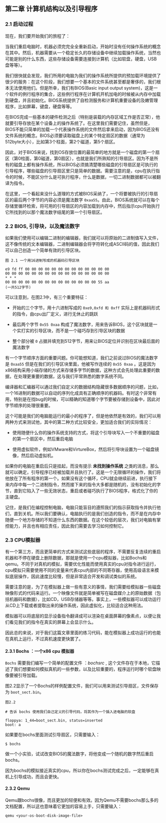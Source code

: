 ## 第二章 计算机结构以及引导程序

### 2.1 启动过程

现在，我们要开始我们的旅程了：

当我们重启电脑时，机器必须完完全全重新启动，开始时没有任何操作系统的概念在其中。然后，机器需要从一个稳定长久的存储设备中继续加载操作系统，当然也可能是别的什么东西，这些存储设备需要连接到计算机（比如软盘，硬盘，USB盘等等）。

我们很快就会发现，我们所用的电脑为我们的操作系统所提供的预加载环境提供了很少的服务：在这个阶段，我们想要一个基本的文件系统甚至都是奢侈的，我们根本无法使用他们。但是所幸，我们有BIOS(Basic input output system)，这是一个软件的例行程序的集合，这些例行程序在计算机开机加电的时候被从内存中加载到硬盘，并且初始化。BIOS系统提供了自检测服务和计算机重要设备的及嫩管理程序，比如屏幕，键盘，硬盘等等。

在BIOS完成一些基本的硬件检测之后（特别是装载的内存区域工作是否正常），他就要引导存放在某个设备上的操作系统了。在这里我们需要记住，虽然但是，BIOS不能只简单的加载一个代表操作系统的文件然后拿来启动，因为BIOS还没有文件系统的概念。BIOS必须要读取磁盘上的某个特定扇区的数据（通常为512byte大小），比如第3个柱面，第2个磁道，第5个扇区。

因此，对于BIOS来说，找到OS存放位置的最简单的地方就是一个磁盘的第一个扇区（第0柱面，第0磁道，第0扇区），也就是我们所熟知的引导扇区。因为不是所有的磁盘上都有操作系统，所以BIOS必须搞清楚哪些磁盘的引导扇区是可执行的引导程序，哪些磁盘的引导扇区里只是简单的数据。需要注意的是，cpu在执行指令的时候，不能区分什么是可执行程序，什么是数据，一切二进制数据都可以被翻译为指令。

在这里，一个看起来没什么道理的方式被BIOS采纳了，一个将要被执行的引导扇区的最后两个字节的内容必须是魔法数字 `0xaa55`。由此，BIOS系统就可以在每个存储里循环检索，将可用的引导扇区的内容加载到内存中，然后指示cpu开始执行它所找到的以那个魔法数字结尾的第一个引导扇区。

### 2.2 BIOS, 引导块，以及魔法数字

如果我们使用可以编辑二进制的编辑器，我们就可以将原始的二进制值写入文件，这不像传统的文本编辑器，二进制编辑器会将字符转化成ASCII码的值，因此我们可以自己创造一个简单有效的引导区块。

```context
图 2.1 一个用16进制写成的机器码引导区块

e9 fd ff 00 00 00 00 00 00 00 00 00 00 00 00 00
00 00 00 00 00 00 00 00 00 00 00 00 00 00 00 00
* * *
00 00 00 00 00 00 00 00 00 00 00 00 00 00 55 aa
(一共512字节)
```

 可以注意到，在图2.1中，有三个重要特征：

+ 开始的三个字节，用十六进制写成的 `0xe9,0xfd 和 0xff` 实际上是机器码形式的指令，由cpu出厂定义，进行无休止的跳跃

+ 最后两个字节 `0x55 0xaa` 构成了魔法数字，用来告诉BIOS，这个区块就是一个实打实的引导区块，而不是一个碰巧存到引导区块的数据

+ 整个部分被 `0` 占据并填充到512字节，用来让BIOS定位并识别在区块最后面的魔法数字

有一个字节顺序方面的重要问题。你可能想知道，我们之前说过BIOS的魔法数字是 `0xaa55` 但是在我们的引导区块里面，他被写作连续的 `0x55 0xaa` 。这是因为x86结构采用小端存储的方式来存储多字节的数据，这种方式会先处理此重要的数据，在处理更重要的数据，这与我们平常熟悉的数字系统不同。

编译器和汇编器可以通过我们自定义的数据结构隐藏很多数据顺序的问题，比如，一个16进制的数据可以自动的序列化成具有正确顺序的机器码。有时这个非常有用，特别是在找bug的时候，可以精确的知道哪个字节要被存储到设备中，因此对字节顺序的处理很重要。

这个可能是我们的电脑能运行的最小的程序了，但是他依然是有效的，我们可以用两种方式来测试他，其中的第二种方式比较安全，更加适合我们的实际情况：

+ 使用随便什么你的操作系统支持的方式，将这个引导块写入一个不重要的磁盘的第一个扇区中，然后重启电脑

+ 使用虚拟软件，例如VMware和VirtureBox，然后将引导块设置为一个磁盘镜像，然后启动虚拟机。

如果你的电脑在重启后只是挂起，而没有提示 **未找到操作系统** 之类的消息，那么就可以确定，引导程序已经被加载并且执行了。这是一个无限循环的操作，我们将他放在了所有程序的第一个。如果没有这个循环，CPU就会继续前进，执行接下来内存中每一个二进制指令，然而接下来的指令大多都是随机的，没有初始化的字节，直到它陷入了一些无效状态，重启或者碰巧执行了BIOS程序，格式化了你的主硬盘。

记住，是我们在编程控制电脑，电脑只能盲目的遵照我们的指示获取指令并执行他们，直到关机。所以我们要确认，电脑执行的是我们创造的指令，而不是在内存中随便一个地方存储的不知道什么东西的数据。在这个较低的层次，我们对电脑有掌控能力，并且也有相应责任，因此我们需要去学习如何控制它。



### 2.3 CPU模拟器

有一个第三方，而且更简单的方式来测试这些底层的程序，不需要反复连续的重启机器和不停在硬盘上删除数据，那就是使用一个cpu模拟器，比如Bochs和qemu。不同于对真机的模拟，需要优化性能而使用真实的cpu对指令进行运行，cpu模拟只需要使用不同的变量来代表cpu内部的不同寄存器，使用高级语言来模拟底层操作，因此速度比较慢，但是非常适合开发和调试类似的系统。

需要注意的是，为了在模拟器上做一些有意义的事情，我们需要给模拟器一些磁盘映像形式的代码来运行。一个映像文件就是简单被写在磁盘媒介上的原始数据（包括机器码和数据），比如CD，USB存储器等等。事实上，一些模拟器可以成功运行从CD上下载或者提取出来的操作系统，因此虚拟化，比较适合这种用法。

模拟器可以将底层的显示设备指令翻译成可以渲染在桌面屏幕的像素点，以便让我们看见我们的指令在真实的屏幕上会显示什么。

因此总的来说，对于我们这篇文章里面的练习代码，能在模拟器上成功运行的也能在真机上运行，不过真机速度更快罢了。



#### 2.3.1 Bochs ：一个x86 cpu 模拟器

`Bochs` 需要我们编写一个简单的配置文件 ：*bochsrc* , 这个文件存在于本地，它描述了我们想要如何模拟真机的一些参数，以及比较重要的，程序运行时哪个软盘映像要被引导加载。

图2.2显示了一个Bochs的样例配置文件，我们可以用来测试引导扇区，文件保存为 `boot_sect.bin`。

```context
图2.2

# 告诉 bochs 使用我们自己定义的引导代码，将其作为一个插入进电脑的软盘

floppya: 1_44=boot_sect.bin, status=inserted
boot: a
```

如果要在bochs里面测试引导扇区，只需要输入：

```shell
$ bochs
```

做一个小实验，试试改变BIOS的魔法数字，将他变成一个随机的数字然后重启bochs。

因为bochs的模拟接近真实的cpu，所以你在bochs测试完成之后，一定能够在真机上引导成功，而且会更快。



#### 2.3.2 Qemu

Qemu跟bochs很像，而且更加的轻便和有效。因为Qemu不需要bochs那么多的文档配置，所以这也意味着它更加的容易上手，只需要输入：

```shell
qemu <your-os-boot-disk-image-file>
```


